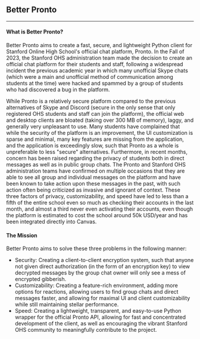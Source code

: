 ## Better Pronto

----

#### What is Better Pronto?
Better Pronto aims to create a fast, secure, and lightweight Python client for Stanford Online High School's official chat platform, Pronto. In the Fall of 2023, the Stanford OHS administration team made the decision to create an official chat platform for their students and staff, following a widespread incident the previous academic year in which many unofficial Skype chats (which were a main and unofficial method of communication among students at the time) were hacked and spammed by a group of students who had discovered a bug in the platform.

While Pronto is a relatively secure platform compared to the previous alternatives of Skype and Discord (secure in the only sense that only registered OHS students and staff can join the platform), the official web and desktop clients are bloated (taking over 300 MB of memory), laggy, and generally very unpleasant to use. Many students have complained that while the security of the platform is an improvement, the UI customization is sparse and minimal, many key features are missing from the application, and the application is exceedingly slow, such that Pronto as a whole is unpreferable to less "secure" alternatives. Furthermore, in recent months, concern has been raised regarding the privacy of students both in direct messages as well as in public group chats. The Pronto and Stanford OHS administration teams have confirmed on multiple occasions that they are able to see all group and individual messages on the platform and have been known to take action upon these messages in the past, with such action often being criticized as invasive and ignorant of context. These three factors of privacy, customizability, and speed have led to less than a fifth of the entire school even so much as checking their accounts in the last month, and almost a third never even activating their accounts, even though the platform is estimated to cost the school around 50k USD/year and has been integrated directly into Canvas.

#### The Mission
Better Pronto aims to solve these three problems in the following manner:

- Security: Creating a client-to-client encryption system, such that anyone not given direct authorization (in the form of an encryption key) to view decrypted messages by the group chat owner will only see a mess of encrypted gibberish.
- Customizability: Creating a feature-rich environment, adding more options for reactions, allowing users to find group chats and direct messages faster, and allowing for maximal UI and client customizability while still maintaining stellar performance.
- Speed: Creating a lightweight, transparent, and easy-to-use Python wrapper for the official Pronto API, allowing for fast and concentrated development of the client, as well as encouraging the vibrant Stanford OHS community to meaningfully contribute to the project.
